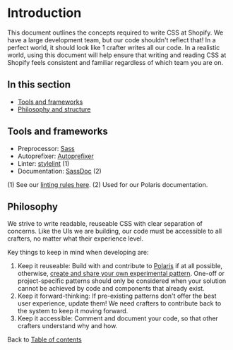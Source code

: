 # Introduction

This document outlines the concepts required to write CSS at Shopify. We have a large development team, but our code shouldn't reflect that! In a perfect world, it should look like 1 crafter writes all our code. In a realistic world, using this document will help ensure that writing and reading CSS at Shopify feels consistent and familiar regardless of which team you are on.

## In this section

* [Tools and frameworks](#tools-and-frameworks)
* [Philosophy and structure](#philosophy-and-structure)

## Tools and frameworks

* Preprocessor: [Sass](http://sass-lang.com/)
* Autoprefixer: [Autoprefixer](https://github.com/postcss/autoprefixer)
* Linter: [stylelint](https://github.com/stylelint/stylelint) (1)
* Documentation: [SassDoc](https://github.com/SassDoc/sassdoc) (2)

(1) See our [linting rules here](https://github.com/Shopify/web-foundation/tree/master/packages/stylelint-plugin).
(2) Used for our Polaris documentation.

## Philosophy

We strive to write readable, reuseable CSS with clear separation of concerns. Like the UIs we are building, our code must be accessible to all crafters, no matter what their experience level.

Key things to keep in mind when developing are:

1. Keep it reuseable: Build with and contribute to [Polaris](https://github.com/Shopify/polaris-react) if at all possible, otherwise, [create and share your own experimental pattern](https://docs.google.com/document/d/1p4mEiNQi0zPrcHWyGkTvbVQIuD5M4DjNky30M3z-YKM/edit). One-off or project-specific patterns should only be considered when your solution cannot be achieved by code and components that already exist.
1. Keep it forward-thinking: If pre-existing patterns don't offer the best user experience, update them! We need crafters to contribute back to the system to keep it moving forward.
2. Keep it accessible: Comment and document your code, so that other crafters understand why and how.

Back to [Table of contents](TOC)